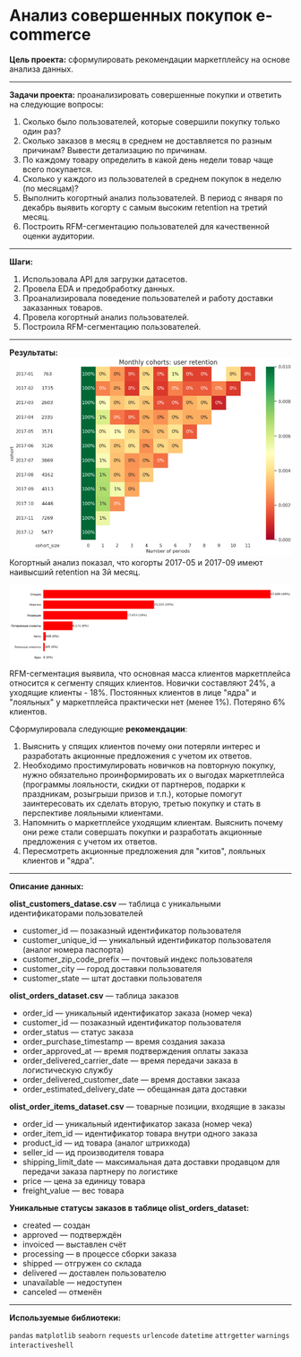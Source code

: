 # Анализ совершенных покупок e-commerce

**Цель проекта:** сформулировать рекомендации маркетплейсу на основе анализа данных.

<hr>

**Задачи проекта:** проанализировать совершенные покупки и ответить на следующие вопросы:
1. Сколько было пользователей, которые совершили покупку только один раз?
2. Сколько заказов в месяц в среднем не доставляется по разным причинам? Вывести детализацию по причинам.
3. По каждому товару определить в какой день недели товар чаще всего покупается.
4. Сколько у каждого из пользователей в среднем покупок в неделю (по месяцам)?
5. Выполнить когортный анализ пользователей. В период с января по декабрь выявить когорту с самым высоким retention на третий месяц.
6. Построить RFM-сегментацию пользователей для качественной оценки аудитории.

<hr>

**Шаги:**
1. Использовала API для загрузки датасетов.
2. Провела EDA и предобработку данных.
3. Проанализировала поведение пользователей и работу доставки заказанных товаров.
5. Провела когортный анализ пользователей.
6. Построила RFM-сегментацию пользователей.

<hr>

**Результаты:** 
![Результаты когортного анализа](cohort_analysis.png)
Когортный анализ показал, что когорты 2017-05 и 2017-09 имеют наивысший retention на 3й месяц.

</div>

![Результаты RFM-сегментации](RFM_segmentation.png)
RFM-сегментация выявила, что основная масса клиентов маркетплейса относится к сегменту спящих клиентов. Новички составляют 24%, а уходящие клиенты - 18%. Постоянных клиентов в лице "ядра" и "лояльных" у маркетплейса практически нет (менее 1%). Потеряно 6% клиентов.

</div>
  
Сформулировала следующие **рекомендации**:
1. Выяснить у спящих клиентов почему они потеряли интерес и разработать акционные предложения с учетом их ответов.
2. Необходимо простимулировать новичков на повторную покупку, нужно обязательно проинформировать их о выгодах маркетплейса (программы лояльности, скидки от партнеров, подарки к праздникам, розыгрыши призов и т.п.), которые помогут заинтересовать их сделать вторую, третью покупку и стать в перспективе лояльными клиентами.
3. Напомнить о маркетплейсе уходящим клиентам. Выяснить почему они реже стали совершать покупки и разработать акционные предложения с учетом их ответов.
4. Пересмотреть акционные предложения для "китов", лояльных клиентов и "ядра".

<hr>

**Описание данных:**

**olist_customers_datase.csv** — таблица с уникальными идентификаторами пользователей

- customer_id — позаказный идентификатор пользователя
- customer_unique_id — уникальный идентификатор пользователя (аналог номера паспорта)
- customer_zip_code_prefix — почтовый индекс пользователя
- customer_city — город доставки пользователя
- customer_state — штат доставки пользователя

**olist_orders_dataset.csv** — таблица заказов

- order_id — уникальный идентификатор заказа (номер чека)
- customer_id — позаказный идентификатор пользователя
- order_status — статус заказа
- order_purchase_timestamp — время создания заказа
- order_approved_at — время подтверждения оплаты заказа
- order_delivered_carrier_date — время передачи заказа в логистическую службу
- order_delivered_customer_date — время доставки заказа
- order_estimated_delivery_date — обещанная дата доставки

**olist_order_items_dataset.csv** — товарные позиции, входящие в заказы

- order_id — уникальный идентификатор заказа (номер чека)
- order_item_id — идентификатор товара внутри одного заказа
- product_id — ид товара (аналог штрихкода)
- seller_id — ид производителя товара
- shipping_limit_date — максимальная дата доставки продавцом для передачи заказа партнеру по логистике
- price — цена за единицу товара
- freight_value — вес товара

**Уникальные статусы заказов в таблице olist_orders_dataset:**

- created — создан
- approved — подтверждён
- invoiced — выставлен счёт
- processing — в процессе сборки заказа
- shipped — отгружен со склада
- delivered — доставлен пользователю
- unavailable — недоступен
- canceled — отменён

<hr>

**Используемые библиотеки:**

`pandas` `matplotlib` `seaborn` `requests` `urlencode` `datetime` `attrgetter` `warnings` `interactiveshell`

